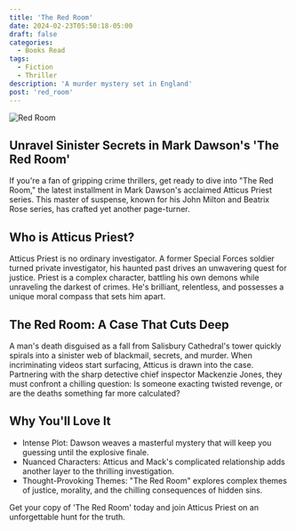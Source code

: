 ```yaml
---
title: 'The Red Room'
date: 2024-02-23T05:50:18-05:00
draft: false
categories:
  - Books Read
tags:
  - Fiction
  - Thriller
description: 'A murder mystery set in England'
post: 'red_room'
---
```


![Red Room](/image/red_room.png)

## Unravel Sinister Secrets in Mark Dawson's 'The Red Room'

If you're a fan of gripping crime thrillers, get ready to dive into "The Red Room," the latest installment in Mark Dawson's acclaimed Atticus Priest series. This master of suspense, known for his John Milton and Beatrix Rose series, has crafted yet another page-turner.

## Who is Atticus Priest?

Atticus Priest is no ordinary investigator. A former Special Forces soldier turned private investigator, his haunted past drives an unwavering quest for justice. Priest is a complex character, battling his own demons while unraveling the darkest of crimes. He's brilliant, relentless, and possesses a unique moral compass that sets him apart.

## The Red Room: A Case That Cuts Deep

A man's death disguised as a fall from Salisbury Cathedral's tower quickly spirals into a sinister web of blackmail, secrets, and murder. When incriminating videos start surfacing, Atticus is drawn into the case. Partnering with the sharp detective chief inspector Mackenzie Jones, they must confront a chilling question: Is someone exacting twisted revenge, or are the deaths something far more calculated?

## Why You'll Love It

- Intense Plot: Dawson weaves a masterful mystery that will keep you guessing until the explosive finale.
- Nuanced Characters: Atticus and Mack's complicated relationship adds another layer to the thrilling investigation.
- Thought-Provoking Themes: "The Red Room" explores complex themes of justice, morality, and the chilling consequences of hidden sins.

Get your copy of 'The Red Room' today and join Atticus Priest on an unforgettable hunt for the truth.
